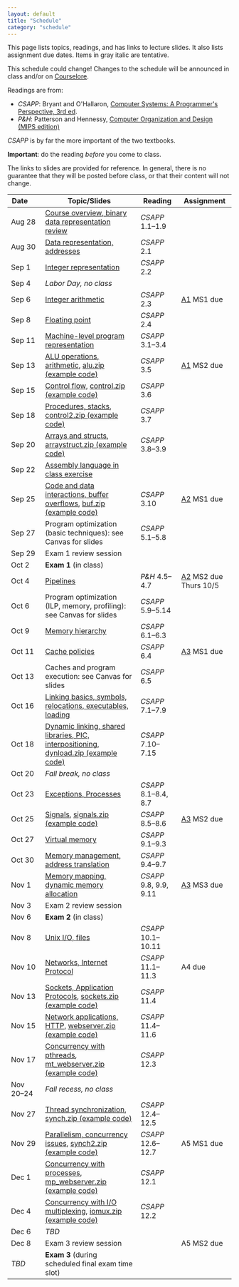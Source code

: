```yaml
---
layout: default
title: "Schedule"
category: "schedule"
---
```


This page lists topics, readings, and has links to lecture slides.
It also lists assignment due dates.  Items <span class="tentative">in
gray italic</span> are tentative.

This schedule could change!  Changes
to the schedule will be announced in class and/or on
[Courselore](https://courselore.org/).

Readings are from:
* *CSAPP*: Bryant and O'Hallaron, [Computer Systems: A Programmer's Perspective, 3rd ed](https://csapp.cs.cmu.edu/).
* *P&amp;H*: Patterson and Hennessy, [Computer Organization and Design (MIPS edition)](https://www.elsevier.com/books/computer-organization-and-design-mips-edition/patterson/978-0-12-407726-3)

*CSAPP* is by far the more important of the two textbooks.

**Important**: do the reading *before*
you come to class.

The links to slides are provided for reference.  In general, there is no
guarantee that they will be posted before class, or that their content
will not change.

Date&nbsp;&nbsp;&nbsp;&nbsp;&nbsp; | Topic/Slides | Reading | Assignment
------------------ | ------------ | ------- | ----------
Aug 28 | [Course overview, binary data representation review](lectures/lecture01-public.pdf) | *CSAPP* 1.1–1.9 | 
Aug 30 | [Data representation, addresses](lectures/lecture02-public.pdf) | *CSAPP* 2.1 | 
Sep 1 | [Integer representation](lectures/lecture03-public.pdf) | *CSAPP* 2.2 | 
Sep 4 | *Labor Day, no class* |  | 
Sep 6 | [Integer arithmetic](lectures/lecture04-public.pdf) | *CSAPP* 2.3 | [A1](assign/assign01.html) MS1 due
Sep 8 | [Floating point](lectures/lecture05-public.pdf) | *CSAPP* 2.4 | 
Sep 11 | [Machine-level program representation](lectures/lecture06-public.pdf) | *CSAPP* 3.1–3.4 | 
Sep 13 | [ALU operations, arithmetic](lectures/lecture07-public.pdf), [alu.zip (example code)](lectures/alu.zip) | *CSAPP* 3.5 | [A1](assign/assign01.html) MS2 due
Sep 15 | [Control flow](lectures/lecture08-public.pdf), [control.zip (example code)](lectures/control.zip) | *CSAPP* 3.6 | 
Sep 18 | [Procedures, stacks](lectures/lecture09-public.pdf), [control2.zip (example code)](lectures/control2.zip) | *CSAPP* 3.7 | 
Sep 20 | [Arrays and structs](lectures/lecture10-public.pdf), [arraystruct.zip (example code)](lectures/arraystruct.zip) | *CSAPP* 3.8–3.9 | 
Sep 22 | [Assembly language in class exercise](lectures/assembly-exercise-public.pdf) |  | 
Sep 25 | [Code and data interactions, buffer overflows](lectures/lecture11-public.pdf), [buf.zip (example code)](lectures/buf.zip) | *CSAPP* 3.10 | [A2](assign/assign02.html) MS1 due
Sep 27 | Program optimization (basic techniques): see Canvas for slides | *CSAPP* 5.1–5.8 | 
Sep 29 | Exam 1 review session |  | 
Oct 2 | **Exam 1** (in class) |  | 
Oct 4 | [Pipelines](lectures/lecture13-public.pdf) | <i>P&amp;H</i> 4.5–4.7 | [A2](assign/assign02.html) MS2 due Thurs 10/5
Oct 6 | Program optimization (ILP, memory, profiling): see Canvas for slides | *CSAPP* 5.9–5.14 | 
Oct 9 | [Memory hierarchy](lectures/lecture15-public.pdf) | *CSAPP* 6.1–6.3 | 
Oct 11 | [Cache policies](lectures/lecture16-public.pdf) | *CSAPP* 6.4 | [A3](assign/assign03.html) MS1 due
Oct 13 | Caches and program execution: see Canvas for slides | *CSAPP* 6.5 | 
Oct 16 | [Linking basics, symbols, relocations, executables, loading](lectures/lecture18-public.pdf) | *CSAPP* 7.1–7.9 | 
Oct 18 | [Dynamic linking, shared libraries, PIC, interpositioning](lectures/lecture19-public.pdf), [dynload.zip (example code)](lectures/dynload.zip) | *CSAPP* 7.10–7.15 | 
Oct 20 | *Fall break, no class* |  | 
Oct 23 | [Exceptions, Processes](lectures/lecture20-public.pdf) | *CSAPP* 8.1–8.4, 8.7 | 
Oct 25 | [Signals](lectures/lecture21-public.pdf), [signals.zip (example code)](lectures/signals.zip) | *CSAPP* 8.5–8.6 | [A3](assign/assign03.html) MS2 due
Oct 27 | [Virtual memory](lectures/lecture22-public.pdf) | *CSAPP* 9.1–9.3 | 
Oct 30 | [Memory management, address translation](lectures/lecture23-public.pdf) | *CSAPP* 9.4–9.7 | 
Nov 1 | [Memory mapping, dynamic memory allocation](lectures/lecture24-public.pdf) | *CSAPP* 9.8, 9.9, 9.11 | [A3](assign/assign03.html) MS3 due
Nov 3 | Exam 2 review session |  | 
Nov 6 | **Exam 2** (in class) |  | 
Nov 8 | [Unix I/O, files](lectures/lecture25-public.pdf) | *CSAPP* 10.1–10.11 | 
Nov 10 | [Networks, Internet Protocol](lectures/lecture26-public.pdf) | *CSAPP* 11.1–11.3 | <span class='tentative'>A4 due</span>
Nov 13 | [Sockets, Application Protocols](lectures/lecture27-public.pdf), [sockets.zip (example code)](lectures/sockets.zip) | *CSAPP* 11.4 | 
Nov 15 | [Network applications, HTTP](lectures/lecture28-public.pdf), [webserver.zip (example code)](lectures/webserver.zip) | *CSAPP* 11.4–11.6 | 
Nov 17 | [Concurrency with pthreads](lectures/lecture29-public.pdf), [mt_webserver.zip (example code)](lectures/mt_webserver.zip) | *CSAPP* 12.3 | 
Nov 20–24 | *Fall recess, no class* |  | 
Nov 27 | [Thread synchronization](lectures/lecture30-public.pdf), [synch.zip (example code)](lectures/synch.zip) | *CSAPP* 12.4–12.5 | 
Nov 29 | [Parallelism, concurrency issues](lectures/lecture31-public.pdf), [synch2.zip (example code)](lectures/synch2.zip) | *CSAPP* 12.6–12.7 | <span class='tentative'>A5 MS1 due</span>
Dec 1 | [Concurrency with processes](lectures/lecture32-public.pdf), [mp_webserver.zip (example code)](lectures/mp_webserver.zip) | *CSAPP* 12.1 | 
Dec 4 | [Concurrency with I/O multiplexing](lectures/lecture33-public.pdf), [iomux.zip (example code)](lectures/iomux.zip) | *CSAPP* 12.2 | 
Dec 6 | *TBD* |  | 
Dec 8 | Exam 3 review session |  | <span class='tentative'>A5 MS2 due</span>
*TBD* | **Exam 3** (during scheduled final exam time slot) |  | 
